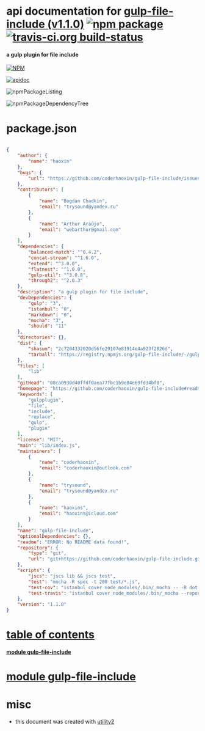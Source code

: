 # api documentation for  [gulp-file-include (v1.1.0)](https://github.com/coderhaoxin/gulp-file-include#readme)  [![npm package](https://img.shields.io/npm/v/npmdoc-gulp-file-include.svg?style=flat-square)](https://www.npmjs.org/package/npmdoc-gulp-file-include) [![travis-ci.org build-status](https://api.travis-ci.org/npmdoc/node-npmdoc-gulp-file-include.svg)](https://travis-ci.org/npmdoc/node-npmdoc-gulp-file-include)
#### a gulp plugin for file include

[![NPM](https://nodei.co/npm/gulp-file-include.png?downloads=true)](https://www.npmjs.com/package/gulp-file-include)

[![apidoc](https://npmdoc.github.io/node-npmdoc-gulp-file-include/build/screenCapture.buildNpmdoc.browser.%252Fhome%252Ftravis%252Fbuild%252Fnpmdoc%252Fnode-npmdoc-gulp-file-include%252Ftmp%252Fbuild%252Fapidoc.html.png)](https://npmdoc.github.io/node-npmdoc-gulp-file-include/build/apidoc.html)

![npmPackageListing](https://npmdoc.github.io/node-npmdoc-gulp-file-include/build/screenCapture.npmPackageListing.svg)

![npmPackageDependencyTree](https://npmdoc.github.io/node-npmdoc-gulp-file-include/build/screenCapture.npmPackageDependencyTree.svg)



# package.json

```json

{
    "author": {
        "name": "haoxin"
    },
    "bugs": {
        "url": "https://github.com/coderhaoxin/gulp-file-include/issues"
    },
    "contributors": [
        {
            "name": "Bogdan Chadkin",
            "email": "trysound@yandex.ru"
        },
        {
            "name": "Arthur Araújo",
            "email": "webarthur@gmail.com"
        }
    ],
    "dependencies": {
        "balanced-match": "^0.4.2",
        "concat-stream": "^1.6.0",
        "extend": "^3.0.0",
        "flatnest": "^1.0.0",
        "gulp-util": "^3.0.8",
        "through2": "^2.0.3"
    },
    "description": "a gulp plugin for file include",
    "devDependencies": {
        "gulp": "3",
        "istanbul": "0",
        "markdown": "0",
        "mocha": "3",
        "should": "11"
    },
    "directories": {},
    "dist": {
        "shasum": "2c7204332020d56fe29107e81914e4a923f2826d",
        "tarball": "https://registry.npmjs.org/gulp-file-include/-/gulp-file-include-1.1.0.tgz"
    },
    "files": [
        "lib"
    ],
    "gitHead": "08ca0930d40ffdf0aea77fbc1b9e84e69fd34bf0",
    "homepage": "https://github.com/coderhaoxin/gulp-file-include#readme",
    "keywords": [
        "gulpplugin",
        "file",
        "include",
        "replace",
        "gulp",
        "plugin"
    ],
    "license": "MIT",
    "main": "lib/index.js",
    "maintainers": [
        {
            "name": "coderhaoxin",
            "email": "coderhaoxin@outlook.com"
        },
        {
            "name": "trysound",
            "email": "trysound@yandex.ru"
        },
        {
            "name": "haoxins",
            "email": "haoxins@icloud.com"
        }
    ],
    "name": "gulp-file-include",
    "optionalDependencies": {},
    "readme": "ERROR: No README data found!",
    "repository": {
        "type": "git",
        "url": "git+https://github.com/coderhaoxin/gulp-file-include.git"
    },
    "scripts": {
        "jscs": "jscs lib && jscs test",
        "test": "mocha -R spec -t 200 test/*.js",
        "test-cov": "istanbul cover node_modules/.bin/_mocha -- -R dot -t 200 test/*.js",
        "test-travis": "istanbul cover node_modules/.bin/_mocha --report lcovonly -- -R dot -t 200 test/*.js"
    },
    "version": "1.1.0"
}
```



# <a name="apidoc.tableOfContents"></a>[table of contents](#apidoc.tableOfContents)

#### [module gulp-file-include](#apidoc.module.gulp-file-include)



# <a name="apidoc.module.gulp-file-include"></a>[module gulp-file-include](#apidoc.module.gulp-file-include)



# misc
- this document was created with [utility2](https://github.com/kaizhu256/node-utility2)
